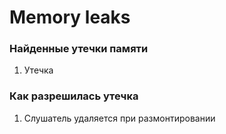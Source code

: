 # Memory leaks

### Найденные утечки памяти
1. Утечка

### Как разрешилась утечка
1. Слушатель удаляется при размонтировании
